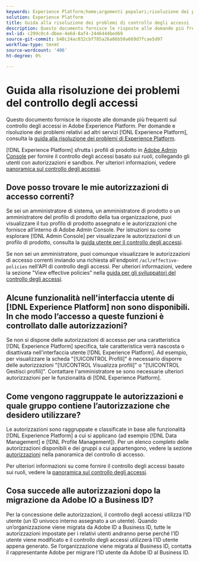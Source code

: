 ```yaml
---
keywords: Experience Platform;home;argomenti popolari;risoluzione dei problemi;controllo degli accessi
solution: Experience Platform
title: Guida alla risoluzione dei problemi di controllo degli accessi
description: Questo documento fornisce le risposte alle domande più frequenti sul controllo degli accessi in Adobe Experience Platform.
exl-id: c299c0c4-dbee-4e6d-8af4-2446444bed69
source-git-commit: b48c24ac032cbf785a26a86b50a669d7fcae5d97
workflow-type: tm+mt
source-wordcount: '406'
ht-degree: 0%

---
```


# Guida alla risoluzione dei problemi del controllo degli accessi

Questo documento fornisce le risposte alle domande più frequenti sul controllo degli accessi in Adobe Experience Platform. Per domande e risoluzione dei problemi relativi ad altri servizi [!DNL Experience Platform], consulta la [guida alla risoluzione dei problemi di Experience Platform](../landing/troubleshooting.md).

[!DNL Experience Platform] sfrutta i profili di prodotto in [Adobe Admin Console](https://adminconsole.adobe.com) per fornire il controllo degli accessi basato sui ruoli, collegando gli utenti con autorizzazioni e sandbox.  Per ulteriori informazioni, vedere [panoramica sul controllo degli accessi](home.md).

## Dove posso trovare le mie autorizzazioni di accesso correnti?

Se sei un amministratore di sistema, un amministratore di prodotto o un amministratore del profilo di prodotto della tua organizzazione, puoi visualizzare il tuo profilo di prodotto assegnato e le autorizzazioni che fornisce all’interno di Adobe Admin Console. Per istruzioni su come esplorare [!DNL Admin Console] per visualizzare le autorizzazioni di un profilo di prodotto, consulta la [guida utente per il controllo degli accessi](./ui/overview.md).

Se non sei un amministratore, puoi comunque visualizzare le autorizzazioni di accesso correnti inviando una richiesta all&#39;endpoint `/acl/effective-policies` nell&#39;API di controllo degli accessi. Per ulteriori informazioni, vedere la sezione &quot;View effective policies&quot; nella [guida per gli sviluppatori del controllo degli accessi](./api/effective-policies.md).

## Alcune funzionalità nell&#39;interfaccia utente di [!DNL Experience Platform] non sono disponibili. In che modo l’accesso a queste funzioni è controllato dalle autorizzazioni?

Se non si dispone delle autorizzazioni di accesso per una caratteristica [!DNL Experience Platform] specifica, tale caratteristica verrà nascosta o disattivata nell&#39;interfaccia utente [!DNL Experience Platform]. Ad esempio, per visualizzare la scheda &quot;[!UICONTROL Profili]&quot; è necessario disporre delle autorizzazioni &quot;[!UICONTROL Visualizza profili]&quot; o &quot;[!UICONTROL Gestisci profili]&quot;. Contattare l&#39;amministratore se sono necessarie ulteriori autorizzazioni per le funzionalità di [!DNL Experience Platform].

## Come vengono raggruppate le autorizzazioni e quale gruppo contiene l’autorizzazione che desidero utilizzare?

Le autorizzazioni sono raggruppate e classificate in base alle funzionalità [!DNL Experience Platform] a cui si applicano (ad esempio [!DNL Data Management] e [!DNL Profile Management]). Per un elenco completo delle autorizzazioni disponibili e dei gruppi a cui appartengono, vedere la sezione [autorizzazioni](home.md#permissions) nella panoramica del controllo di accesso.

Per ulteriori informazioni su come fornire il controllo degli accessi basato sui ruoli, vedere la [panoramica sul controllo degli accessi](home.md).

## Cosa succede alle autorizzazioni dopo la migrazione da Adobe IO a Business ID?

Per la concessione delle autorizzazioni, il controllo degli accessi utilizza l’ID utente (un ID univoco interno assegnato a un utente). Quando un’organizzazione viene migrata da Adobe ID a Business ID, tutte le autorizzazioni impostate per i relativi utenti andranno perse perché l’ID utente viene modificato e il controllo degli accessi utilizzerà l’ID utente appena generato. Se l’organizzazione viene migrata al Business ID, contatta il rappresentante Adobe per migrare l’ID utente da Adobe ID al Business ID.
